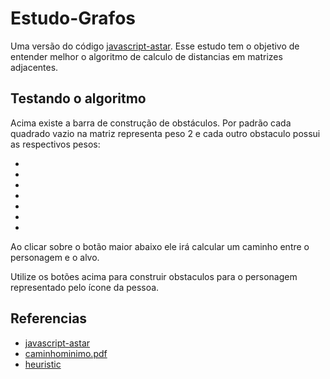 # Estudo-Grafos

Uma versão do código [javascript-astar](https://github.com/bgrins/javascript-astar). Esse estudo tem o objetivo de entender melhor o algoritmo de calculo de distancias em matrizes adjacentes.

## Testando o algoritmo

Acima existe a barra de construção de obstáculos. Por padrão cada quadrado vazio na matriz representa peso 2 e cada outro obstaculo possui as respectivos pesos:

* 
* 
* 
* 
* 
* 
* 

Ao clicar sobre o botão maior abaixo ele irá calcular um caminho entre o personagem e o alvo.

Utilize os botões acima para construir obstaculos para o personagem representado pelo ícone da pessoa. 

## Referencias

* [javascript-astar](https://github.com/bgrins/javascript-astar)
* [caminhominimo.pdf](https://www.ibilce.unesp.br/Home/Departamentos/MatematicaAplicada/docentes/socorro/caminhominimo.pdf)
* [heuristic](http://theory.stanford.edu/~amitp/GameProgramming/Heuristics.html)